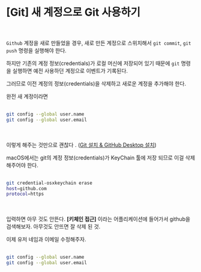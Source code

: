 # [Git] 새 계정으로 Git 사용하기

<br><br>
`Github` 계정을 새로 만들었을 경우, 새로 만든 계정으로 스위치해서 `git commit`, `git push` 명령을 실행해야 한다.

하지만 기존의 계정 정보(credentials)가 로컬 머신에 저장되어 있기 때문에 `git` 명령을 실행하면 예전 사용하던 계정으로 이벤트가 기록된다.

그러므로 이전 계정의 정보(credentials)을 삭제하고 새로운 계정을 추가해야 한다. 

완전 새 계정이라면 
<br><br>

```bash
git config --global user.name
git config --global user.email
```

<br><br>
이렇게 해주는 것만으로 괜찮다 . ([Git 설치 & GitHub Desktop 설치](Git%20%E1%84%89%E1%85%A5%E1%86%AF%E1%84%8E%E1%85%B5%20&%20GitHub%20Desktop%20%E1%84%89%E1%85%A5%E1%86%AF%E1%84%8E%E1%85%B5%207e8c3920c4ba4f8bad2ed356fb6a4be5.md))

macOS에서는 git의 계정 정보(credentials)가 KeyChain 툴에 저장 되므로 이걸 삭제해주어야 한다.
<br><br>

```bash
git credential-osxkeychain erase
host=github.com
protocol=https
```

<br><br>
입력하면 아무 것도 안뜬다. **[키체인 접근]** 이라는 어플리케이션에 들어가서 github을 검색해보자. 아무것도 안뜨면 잘 삭제 된 것.

이제 유저 네임과 이메일 수정해주자.
<br><br>

```bash
git config --global user.name
git config --global user.email
```
